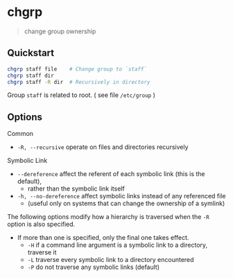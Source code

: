 # chgrp

> change group ownership

## Quickstart

```bash
chgrp staff file    # Change group to `staff`
chgrp staff dir
chgrp staff -R dir  # Recursively in directory
```

Group `staff` is related to root. ( see file `/etc/group` )

## Options

Common

- `-R, --recursive` operate on files and directories recursively

Symbolic Link

- `--dereference` affect the referent of each symbolic link (this is the default),
    - rather  than  the  symbolic  link itself
- `-h, --no-dereference` affect  symbolic  links instead of any referenced file
    - (useful only on systems that can change the ownership of a symlink)

The following options modify how a hierarchy is traversed when the `-R` option is also specified.

- If  more than one is specified, only the final one takes effect.
    - `-H` if a command line argument is a symbolic link to a directory, traverse it
    - `-L` traverse every symbolic link to a directory encountered
    - `-P` do not traverse any symbolic links (default)
